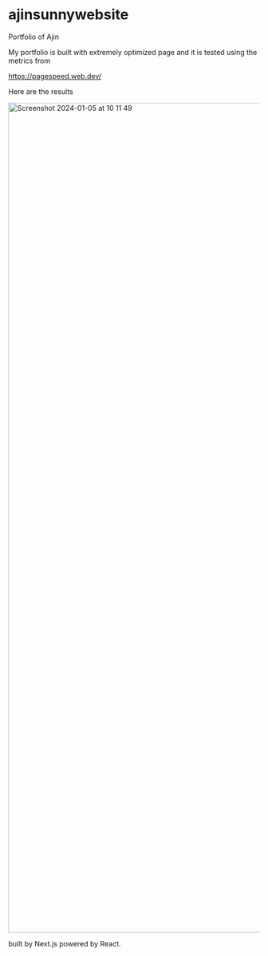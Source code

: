 # ajinsunnywebsite
 Portfolio of Ajin

My portfolio is built with extremely optimized page and it is tested using the metrics from 

https://pagespeed.web.dev/

Here are the results 

<img width="1665" alt="Screenshot 2024-01-05 at 10 11 49" src="https://github.com/ajinsunny/ajinsunnywebsite/assets/5816373/c579a2b3-5ff8-41f5-8366-96450f51d66e">



built by Next.js powered by React.
